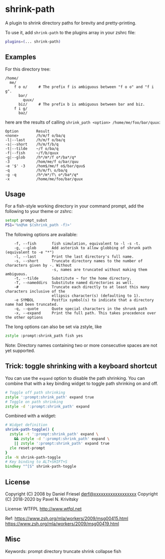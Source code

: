 # shrink-path

A plugin to shrink directory paths for brevity and pretty-printing.

To use it, add `shrink-path` to the plugins array in your zshrc file:

```zsh
plugins=(... shrink-path)
```

## Examples

For this directory tree:

```
/home/
  me/
    f o o/     # The prefix f is ambiguous between "f o o" and "f i g".
      bar/
        quux/
      biz/     # The prefix b is ambiguous between bar and biz.
    f i g/
      baz/
```

here are the results of calling `shrink_path <option> /home/me/foo/bar/quux`:

```
Option        Result
<none>        /h/m/f o/ba/q
-l|--last     /h/m/f o/ba/q
-s|--short    /h/m/f/b/q
-t|--tilde    ~/f o/ba/q
-f|--fish     ~/f/b/quux
-g|--glob     /h*/m*/f o*/ba*/q*
-3            /hom/me/f o/bar/quu
-e '$' -3     /hom$/me/f o$/bar/quu$
-q            /h/m/f\ o/ba/q
-g -q         /h*/m*/f\ o*/ba*/q*
-x            /home/me/foo/bar/quux
```

## Usage

For a fish-style working directory in your command prompt, add the following to
your theme or zshrc:

```zsh
setopt prompt_subst
PS1='%n@%m $(shrink_path -f)>'
```

The following options are available:

```
    -f, --fish       fish simulation, equivalent to -l -s -t.
    -g, --glob       Add asterisk to allow globbing of shrunk path (equivalent to -e "*")
    -l, --last       Print the last directory's full name.
    -s, --short      Truncate directory names to the number of characters given by -. Without
                     -s, names are truncated without making them ambiguous.
    -t, --tilde      Substitute ~ for the home directory.
    -T, --nameddirs  Substitute named directories as well.
    -#               Truncate each directly to at least this many characters inclusive of the
                     ellipsis character(s) (defaulting to 1).
    -e SYMBOL        Postfix symbol(s) to indicate that a directory name had been truncated.
    -q, --quote      Quote special characters in the shrunk path
    -x, --expand     Print the full path. This takes precedence over the other options
```

The long options can also be set via zstyle, like

```zsh
zstyle :prompt:shrink_path fish yes
```

Note: Directory names containing two or more consecutive spaces are not yet
supported.

## Trick: toggle shrinking with a keyboard shortcut

You can use the `expand` option to disable the path shrinking. You can combine that
with a key binding widget to toggle path shrinking on and off.

```zsh
# Toggle off path shrinking
zstyle ':prompt:shrink_path' expand true
# Toggle on path shrinking
zstyle -d ':prompt:shrink_path' expand
```

Combined with a widget:

```zsh
# Widget definition
shrink-path-toggle() {
  zstyle -t ':prompt:shrink_path' expand \
    && zstyle -d ':prompt:shrink_path' expand \
    || zstyle ':prompt:shrink_path' expand true
  zle reset-prompt
}
zle -N shrink-path-toggle
# Key binding to ALT+SHIFT+S
bindkey "^[S" shrink-path-toggle
```

## License

Copyright (C) 2008 by Daniel Friesel <derf@xxxxxxxxxxxxxxxxxx>
Copyright (C) 2018-2020 by Pavel N. Krivitsky

License: WTFPL <http://www.wtfpl.net>

Ref: <https://www.zsh.org/mla/workers/2009/msg00415.html>
     <https://www.zsh.org/mla/workers/2009/msg00419.html>

## Misc

Keywords: prompt directory truncate shrink collapse fish
